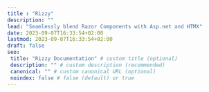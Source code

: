 ```yaml
---
title : "Rizzy"
description: ""
lead: "Seamlessly blend Razor Components with Asp.net and HTMX"
date: 2023-09-07T16:33:54+02:00
lastmod: 2023-09-07T16:33:54+02:00
draft: false
seo:
 title: "Rizzy Documentation" # custom title (optional)
 description: "" # custom description (recommended)
 canonical: "" # custom canonical URL (optional)
 noindex: false # false (default) or true
---
```


